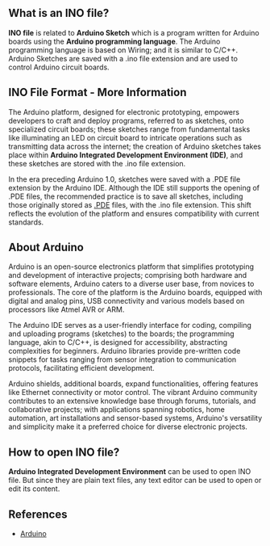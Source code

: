 ## What is an INO file?

**INO file** is related to **Arduino Sketch** which is a program written for Arduino boards using the **Arduino programming language**. The Arduino programming language is based on Wiring; and it is similar to C/C++. Arduino Sketches are saved with a .ino file extension and are used to control Arduino circuit boards.

## INO File Format - More Information

The Arduino platform, designed for electronic prototyping, empowers developers to craft and deploy programs, referred to as sketches, onto specialized circuit boards; these sketches range from fundamental tasks like illuminating an LED on circuit board to intricate operations such as transmitting data across the internet; the creation of Arduino sketches takes place within **Arduino Integrated Development Environment (IDE)**, and these sketches are stored with the .ino file extension.

In the era preceding Arduino 1.0, sketches were saved with a .PDE file extension by the Arduino IDE. Although the IDE still supports the opening of .PDE files, the recommended practice is to save all sketches, including those originally stored as [.PDE](/programming/pde/) files, with the .ino file extension. This shift reflects the evolution of the platform and ensures compatibility with current standards.

## About Arduino

Arduino is an open-source electronics platform that simplifies prototyping and development of interactive projects; comprising both hardware and software elements, Arduino caters to a diverse user base, from novices to professionals. The core of the platform is the Arduino boards, equipped with digital and analog pins, USB connectivity and various models based on processors like Atmel AVR or ARM.

The Arduino IDE serves as a user-friendly interface for coding, compiling and uploading programs (sketches) to the boards; the programming language, akin to C/C++, is designed for accessibility, abstracting complexities for beginners. Arduino libraries provide pre-written code snippets for tasks ranging from sensor integration to communication protocols, facilitating efficient development.

Arduino shields, additional boards, expand functionalities, offering features like Ethernet connectivity or motor control. The vibrant Arduino community contributes to an extensive knowledge base through forums, tutorials, and collaborative projects; with applications spanning robotics, home automation, art installations and sensor-based systems, Arduino's versatility and simplicity make it a preferred choice for diverse electronic projects.

## How to open INO file?

**Arduino Integrated Development Environment** can be used to open INO file. But since they are plain text files, any text editor can be used to open or edit its content.

## References
* [Arduino](https://en.wikipedia.org/wiki/Arduino)
